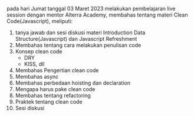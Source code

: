 pada hari Jumat tanggal 03 Maret 2023  melakukan pembelajaran live session dengan mentor Alterra Academy, membahas tentang materi Clean Code(Javascript), meliputi:
1. tanya jawab dan sesi diskusi materi Introduction Data Structure(Javascript) dan Javascript Refreshment
2. Membahas tentang cara melakukan penulisan code
3. Konsep clean code
    - DRY
    - KISS, dll
4. Membahas Pengertian clean code
5. Membahas async
6. Membahas perbedaan hoisting dan declaration
7. Mengapa harus pake clean code
8. Membahas tentang refactoring
9. Praktek tentang clean code
10. Sesi diskusi
